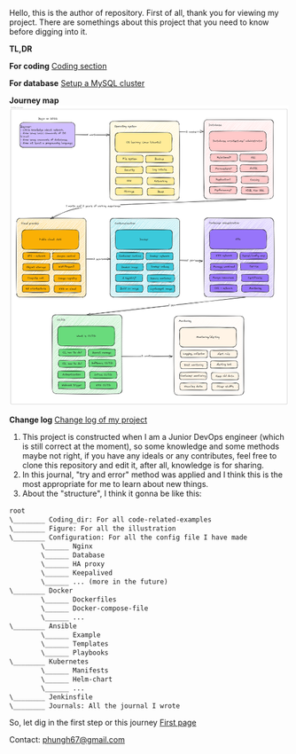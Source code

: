 Hello, this is the author of repository.
First of all, thank you for viewing my project. There are somethings about this project that you need to know before digging into it.

**TL,DR**

**For coding** [Coding section](./Journal/Construct%20a%20simple%20CRUD%20application%20from%20scratch.md)

**For database** [Setup a MySQL cluster](./Journal/How%20to%20setup%20a%20HA%20database%20cluster.md)

**Journey map** ![my-devops-journey](./Figures/devops-journey.png)

**Change log** [Change log of my project](./Journal/Change%20log.md)


1. This project is constructed when I am a Junior DevOps engineer (which is still correct at the moment), so some knowledge and some methods maybe not right, if you have any ideals or any contributes, feel free to clone this repository and edit it, after all, knowledge is for sharing.
2. In this journal, "try and error" method was applied and I think this is the most appropriate for me to learn about new things.
3. About the "structure", I think it gonna be like this:
```
root
\________ Coding_dir: For all code-related-examples
\________ Figure: For all the illustration
\________ Configuration: For all the config file I have made
		\______ Nginx
		\______ Database
		\______ HA proxy
		\______ Keepalived
		\______ ... (more in the future)
\________ Docker
		\______ Dockerfiles
		\______ Docker-compose-file
		\______ ...
\________ Ansible
		\______ Example
		\______ Templates
		\______ Playbooks
\________ Kubernetes
		\______ Manifests
		\______ Helm-chart
		\______ ...
\________ Jenkinsfile
\________ Journals: All the journal I wrote
```

So, let dig in the first step or this journey [First page](Journal/Journal%20001%253A%20DevOps%20101.md)

Contact: phungh67@gmail.com